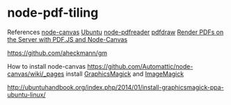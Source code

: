 # node-pdf-tiling

References
[node-canvas](https://github.com/Automattic/node-canvas)
[Ubuntu](https://github.com/Automattic/node-canvas/wiki/Installation---Ubuntu-and-other-Debian-based-systems)
[node-pdfreader](https://github.com/jviereck/node-pdfreader)
[pdfdraw](https://github.com/flexpaper/pdfdraw)
[Render PDFs on the Server with PDF.JS and Node-Canvas](http://baudehlo.com/2013/02/21/render-pdfs-on-the-server-with-pdf-js-and-node-canvas/)

https://github.com/aheckmann/gm

How to
install node-canvas
https://github.com/Automattic/node-canvas/wiki/_pages
install [GraphicsMagick](http://www.graphicsmagick.org/) and [ImageMagick](http://www.imagemagick.org/)


http://ubuntuhandbook.org/index.php/2014/01/install-graphicsmagick-ppa-ubuntu-linux/
